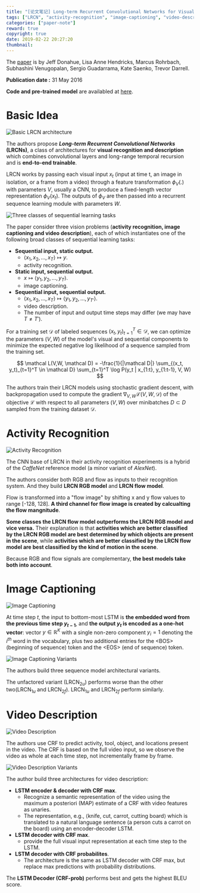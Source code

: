 ```yaml
---
title: "[论文笔记] Long-term Recurrent Convolutional Networks for Visual Recognition and Description"
tags: ["LRCN", "activity-recognition", "image-captioning", "video-description"]
categories: ["paper-note"]
reward: true
copyright: true
date: 2019-02-22 20:27:20
thumbnail:
---
```




[paper]: https://arxiv.org/pdf/1411.4389.pdf	"Long-term Recurernt Convolutional Networks for Visual Recognition and Description"

The [paper] is by Jeff Donahue, Lisa Anne Hendricks, Marcus Rohrbach, Subhashini Venugopalan, Sergio Guadarrama, Kate Saenko, Trevor Darrell.

**Publication date :** 31 May 2016

**Code and pre-trained model** are availabled at [here](https://people.eecs.berkeley.edu/~lisa_anne/LRCN_video).

<!--more-->





# Basic Idea

![Basic LRCN architecture](lrcn/LRCN.png)

The authors propose ***Long-term Recurrent Convolutional Networks*** **(LRCNs)**, a class of architectures for **visual recognition and description** which combines convolutional layers and long-range temporal recursion and is **end-to-end trainable**.



LRCN works by passing each visual input $x_t$ (input at time t, an image in isolation, or a frame from a video) through a feature transformation $\phi_V(.)$ with parameters $V$, usually  a CNN, to produce a fixed-length vector representation $\phi_V(x_t)$. The outputs of $\phi_V$ are then passed into a recurrent sequence learning module with parameters $W$. 



![Three classes of sequential learning tasks](lrcn/Three%20classes%20of%20sequential%20learning%20tasks.png)

The paper consider three vision problems (**activity recognition, image captioning and video description**), each of which instantiates one of the following broad classes of sequential learning tasks:

- **Sequential input, static output.** 
  - $\langle x_1, x_2, \dots, x_T  \rangle \mapsto y$. 
  - activity recognition.
- **Static input, sequential output.** 
  - $x \mapsto \langle y_1, y_2, \dots, y_T \rangle$. 
  - image captioning.
- **Sequential input, sequential output.** 
  - $\langle x_1, x_2, \dots, x_T \rangle \mapsto \langle y_1, y_2, \dots, y_{T'} \rangle$. 
  - video description. 
  - The number of input and output time steps may differ (we may have $T \ne T'$).

 

For a training set $\mathcal D$ of labeled sequences $(x_t, y_t)_{t=1}^T \in \mathcal D$, we can optimize the parameters $(V,W)$ of the model's visual and sequential components to minimize the expected negative log likelihood of a sequence sampled from the training set.

$$
\mathcal L(V,W, \mathcal D) = -\frac{1}{|\mathcal D|} \sum_{(x_t, y_t)_{t=1}^T \in \mathcal D} \sum_{t=1}^T \log P(y_t | x_{1:t}, y_{1:t-1}, V, W)
$$

The authors train their LRCN models using stochastic gradient descent, with backpropagation used to compute the gradient $\nabla_{V,W} \mathcal L(V,W,\mathcal D)$ of the objective $\mathcal L$ with respect to all parameters $(V,W)$ over $\text{minibatches } D \subset D$ sampled from the training dataset $\mathcal D$.





# Activity Recognition

![Activity Recognition](lrcn/Activity%20Recognition.png)

The CNN base of LRCN in their activity recognition experiments is a hybrid of the *CaffeNet* reference model (a minor variant of *AlexNet*).



The authors consider both RGB and flow as inputs to their recognition system. And they build **LRCN RGB model** and **LRCN flow model**.

Flow is transformed into a "flow image" by shifting x and y flow values to range [-128, 128]. **A third channel for flow image is created by calcualting the flow mangnitude**.

**Some classes the LRCN flow model outperforms the LRCN RGB model and vice versa.** Their explanation is that **activities which are better classified by the LRCN RGB model are best determined by which objects are present in the scene**, while **activities which are better classified by the LRCN flow model are best classified by the kind of motion in the scene**. 

Because RGB and flow signals are complementary, **the best models take both into account**.





# Image Captioning

![Image Captioning](lrcn/Image%20Captioning.png)

At time step $t$, the input to bottom-most LSTM is **the embedded word from the previous time step $y_{t-1}$**, and **the output $y_t$ is encoded as a one-hot vector**: vector $y \in \mathbb R^K$ with a single non-zero component $y_i=1$ denoting the $i^{th}$ word in the vocabulary, plus two additional entries for the $\text{<BOS>}$(beginning of sequence) token and the $\text{<EOS>}$ (end of sequence) token. 



![Image Captioning Variants](lrcn/Image%20Captioning%20variants.png)

The authors build three sequence model architectural variants. 

The unfactored variant ($\text{LRCN}_{2u}$)  performs worse than the other two($\text{LRCN}_{1u}$ and $\text{LRCN}_{2f}$). $\text{LRCN}_{1u}$ and $\text{LRCN}_{2f}$ perform similarly.





# Video Description

![Video Description](lrcn/Video%20Description.png)

The authors use CRF to predict activity, tool, object, and locations present in the video. The CRF is based on the full video input, so we observe the video as whole at each time step, not incrementally frame by frame.



![Video Description Variants](lrcn/Video%20Description%20variants.png)

The author build three architectures for video description:

- **LSTM encoder & decoder with CRF max**.
  - Recognize a semantic representation of the video using the maximum a posteriori (MAP) estimate of a CRF with video features as unaries.
  - The representation, e.g., $\langle \text{knife, cut, carrot, cutting board}  \rangle$ which is translated to a natural language sentence ($\text{a person cuts a carrot on the board}$) using an encoder-decoder LSTM.
- **LSTM decoder with CRF max**.
  - provide the full visual input representation at each time step to the LSTM.
- **LSTM decoder with CRF probabilites**.
  - The architecture is the same as LSTM decoder with CRF max, but replace max predictions with probability distributions.



The **LSTM Decoder (CRF-prob)** performs best and gets the highest BLEU score.